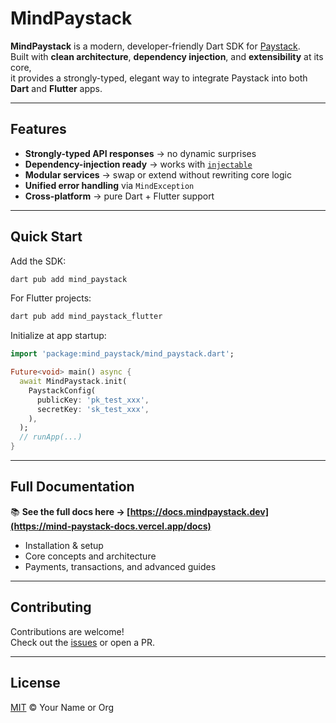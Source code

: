 # MindPaystack

<!-- [![Pub Version](https://img.shields.io/pub/v/mind_paystack.svg)](https://pub.dev/packages/mind_paystack)
[![License](https://img.shields.io/github/license/your-org/mind_paystack.svg)](LICENSE) -->

**MindPaystack** is a modern, developer-friendly Dart SDK for [Paystack](https://paystack.com).  
Built with **clean architecture**, **dependency injection**, and **extensibility** at its core,  
it provides a strongly-typed, elegant way to integrate Paystack into both **Dart** and **Flutter** apps.

---

## Features

- **Strongly-typed API responses** → no dynamic surprises  
- **Dependency-injection ready** → works with [`injectable`](https://pub.dev/packages/injectable)  
- **Modular services** → swap or extend without rewriting core logic  
- **Unified error handling** via `MindException`  
- **Cross-platform** → pure Dart + Flutter support  

---

## Quick Start

Add the SDK:

```sh
dart pub add mind_paystack
```

For Flutter projects:

```sh
dart pub add mind_paystack_flutter
```

Initialize at app startup:

```dart
import 'package:mind_paystack/mind_paystack.dart';

Future<void> main() async {
  await MindPaystack.init(
    PaystackConfig(
      publicKey: 'pk_test_xxx',
      secretKey: 'sk_test_xxx',
    ),
  );
  // runApp(...)
}
```

---

## Full Documentation

📚 **See the full docs here → [https://docs.mindpaystack.dev](https://mind-paystack-docs.vercel.app/docs)**

- Installation & setup  
- Core concepts and architecture  
- Payments, transactions, and advanced guides  

---

## Contributing

Contributions are welcome!  
Check out the [issues](https://github.com/Dartmind-OpenSource/mind-paystack/issues) or open a PR.

---

## License

[MIT](LICENSE) © Your Name or Org
